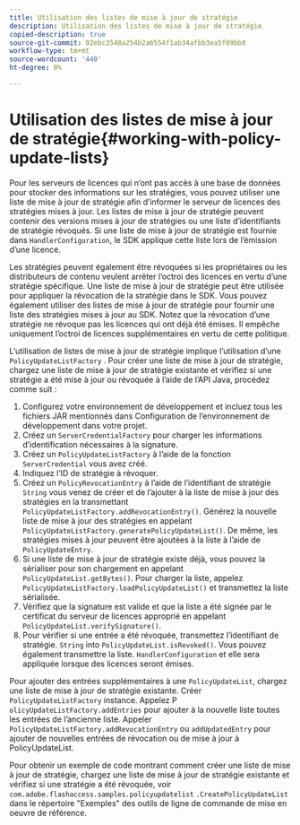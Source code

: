 ```yaml
---
title: Utilisation des listes de mise à jour de stratégie
description: Utilisation des listes de mise à jour de stratégie
copied-description: true
source-git-commit: 02ebc3548a254b2a6554f1ab34afbb3ea5f09bb8
workflow-type: tm+mt
source-wordcount: '440'
ht-degree: 0%

---
```


# Utilisation des listes de mise à jour de stratégie{#working-with-policy-update-lists}

Pour les serveurs de licences qui n’ont pas accès à une base de données pour stocker des informations sur les stratégies, vous pouvez utiliser une liste de mise à jour de stratégie afin d’informer le serveur de licences des stratégies mises à jour. Les listes de mise à jour de stratégie peuvent contenir des versions mises à jour de stratégies ou une liste d’identifiants de stratégie révoqués. Si une liste de mise à jour de stratégie est fournie dans `HandlerConfiguration`, le SDK applique cette liste lors de l’émission d’une licence.

Les stratégies peuvent également être révoquées si les propriétaires ou les distributeurs de contenu veulent arrêter l’octroi des licences en vertu d’une stratégie spécifique. Une liste de mise à jour de stratégie peut être utilisée pour appliquer la révocation de la stratégie dans le SDK. Vous pouvez également utiliser des listes de mise à jour de stratégie pour fournir une liste des stratégies mises à jour au SDK. Notez que la révocation d’une stratégie ne révoque pas les licences qui ont déjà été émises. Il empêche uniquement l’octroi de licences supplémentaires en vertu de cette politique.

L’utilisation de listes de mise à jour de stratégie implique l’utilisation d’une `PolicyUpdateListFactory` . Pour créer une liste de mise à jour de stratégie, chargez une liste de mise à jour de stratégie existante et vérifiez si une stratégie a été mise à jour ou révoquée à l’aide de l’API Java, procédez comme suit :

1. Configurez votre environnement de développement et incluez tous les fichiers JAR mentionnés dans Configuration de l’environnement de développement dans votre projet.
1. Créez un `ServerCredentialFactory` pour charger les informations d’identification nécessaires à la signature.
1. Créez un `PolicyUpdateListFactory` à l’aide de la fonction `ServerCredential` vous avez créé.
1. Indiquez l’ID de stratégie à révoquer.
1. Créez un `PolicyRevocationEntry` à l’aide de l’identifiant de stratégie `String` vous venez de créer et de l’ajouter à la liste de mise à jour des stratégies en la transmettant `PolicyUpdateListFactory.addRevocationEntry()`. Générez la nouvelle liste de mise à jour des stratégies en appelant `PolicyUpdateListFactory.generatePolicyUpdateList()`. De même, les stratégies mises à jour peuvent être ajoutées à la liste à l’aide de `PolicyUpdateEntry`.
1. Si une liste de mise à jour de stratégie existe déjà, vous pouvez la sérialiser pour son chargement en appelant `PolicyUpdateList.getBytes()`. Pour charger la liste, appelez `PolicyUpdateListFactory.loadPolicyUpdateList()` et transmettez la liste sérialisée.
1. Vérifiez que la signature est valide et que la liste a été signée par le certificat du serveur de licences approprié en appelant `PolicyUpdateList.verifySignature()`.
1. Pour vérifier si une entrée a été révoquée, transmettez l’identifiant de stratégie. `String` into `PolicyUpdateList.isRevoked()`. Vous pouvez également transmettre la liste. `HandlerConfiguration` et elle sera appliquée lorsque des licences seront émises.

Pour ajouter des entrées supplémentaires à une `PolicyUpdateList`, chargez une liste de mise à jour de stratégie existante. Créer `PolicyUpdateListFactory` instance. Appelez P `olicyUpdateListFactory.addEntries` pour ajouter à la nouvelle liste toutes les entrées de l’ancienne liste. Appeler `PolicyUpdateListFactory.addRevocationEntry` ou `addUpdatedEntry` pour ajouter de nouvelles entrées de révocation ou de mise à jour à PolicyUpdateList.

Pour obtenir un exemple de code montrant comment créer une liste de mise à jour de stratégie, chargez une liste de mise à jour de stratégie existante et vérifiez si une stratégie a été révoquée, voir `com.adobe.flashaccess.samples.policyupdatelist` `.CreatePolicyUpdateList` dans le répertoire &quot;Exemples&quot; des outils de ligne de commande de mise en oeuvre de référence.
